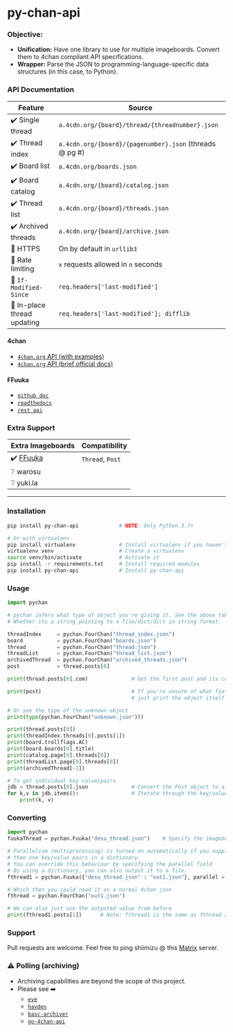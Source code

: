 # py-chan-api

### Objective:
- **Unification:** Have one library to use for multiple imageboards. Convert them to 4chan compliant API specifications.
- **Wrapper:** Parse the JSON to programming-language-specific data structures (in this case, to Python).

### API Documentation
|   Feature                     |                        Source                             |
|-------------------------------|-----------------------------------------------------------|
|   ✔️ Single thread             |`a.4cdn.org/{board}/thread/{threadnumber}.json`            |
|   ✔️ Thread index                |`a.4cdn.org/{board}/{pagenumber}.json` (threads @ pg #)    |
|   ✔️ Board list                  |`a.4cdn.org/boards.json`                                   |
|   ✔️ Board catalog             |`a.4cdn.org/{board}/catalog.json`                          |
|   ✔️ Thread list                 |`a.4cdn.org/{board}/threads.json`                          |
|  ✔️ Archived threads            |`a.4cdn.org/{board}/archive.json`                          |
|  🚧 HTTPS                       |On by default in `urllib3`                                 |
|  🚧 Rate limiting               |`x` requests allowed in `n` seconds                        |
|  🚧 `If-Modified-Since`         |`req.headers['last-modified']`                             |
|  🚧 In-place thread updating |`req.headers['last-modified']; difflib`                    |

#### 4chan
* [`4chan.org` API (with examples)](https://github.com/catamphetamine/captchan/blob/master/docs/4chan.org.md)
* [`4chan.org` API (brief official docs)](https://github.com/4chan/4chan-API)

#### FFuuka
* [`github doc`](https://github.com/FoolCode/FoolFuuka-docs/blob/master/code_guide/documentation/api.rst)
* [`readthedocs`](https://foolfuuka.readthedocs.io/en/latest/code_guide/documentation/api.html)
* [`rest api`](https://4plebs.texh/foolfuuka)

### Extra Support
|**Extra Imageboards** | Compatibility |
|-------------------------------|----------|
|✔️ [FFuuka](https://archive.4plebs.org/_/articles/credits/#archives)|  `Thread`, `Post` |
|❔ warosu|
|❔ yuki.la |

---

### Installation
```bash
pip install py-chan-api             # NOTE: Only Python 3.7+

# Or with virtualenv
pip install virtualenv              # Install virtualenv if you haven't already
virtualenv venv                     # Create a virtualenv
source venv/bin/activate            # Activate it
pip install -r requirements.txt     # Install required modules
pip install py-chan-api             # Install py-chan-api
```
### Usage

```python
import pychan

# pychan infers what type of object you're giving it. See the above table.
# Whether its a string pointing to a file/dict/dict in string format.

threadIndex     = pychan.FourChan("thread_index.json")
board           = pychan.FourChan("boards.json")
thread          = pychan.FourChan("thread.json")
threadList      = pychan.FourChan("thread_list.json")
archivedThread  = pychan.FourChan("archived_threads.json")
post            = thread.posts[0]

print(thread.posts[0].com)              # Get the first post and its comment

print(post)                             # If you're unsure of what fields to call
                                        # just print the object itself to see a list of key/values

# Or see the type of the unknown object
print(type(pychan.FourChan("unknown.json")))

print(thread.posts[0])
print(threadIndex.threads[0].posts[1])
print(board.trollflags.AC)
print(board.boards[0].title)
print(catalog.page[0].threads[0])
print(threadList.page[0].threads[0])
print(archivedThread[-1])

# To get individual key value/pairs
jdb = thread.posts[0].json              # Convert the Post object to a dictionary
for k,v in jdb.items():                 # Iterate through the key/value pairs
    print(k, v)
```
### Converting
```python
import pychan
fuukaThread = pychan.Fuuka("desu_thread.json")    # Specify the imageboard implementation

# Parallelism (multiprocessing) is turned on automatically if you supply more
# than one key/value pairs in a dictionary.
# You can override this behaviour by specifying the parallel field
# By using a dictionary, you can also output it to a file.
fthread1 = pychan.Fuuka({"desu_thread.json" : "out1.json"}, parallel = True)

# Which then you could read it as a normal 4chan json
fthread = pychan.FourChan("out1.json")

# We can also just use the outputed value from before
print(fthread1.posts[1])      # Note: fthread1 is the same as fthread and fuukaThread
```

### Support
Pull requests are welcome.
Feel free to ping shiimizu @ this [Matrix](https://matrix.to/#/#bibanon-chat:matrix.org) server.


### ⚠️ Polling (archiving)
- Archiving capabilities are beyond the scope of this project.
- Please see ➡️
  - [`eve`](https://github.com/bibanon/eve)
  - [`hayden`](https://github.com/bbepis/Hayden)
  - [`basc-archiver`](https://github.com/bibanon/BASC-Archiver)
  - [`go-4chan-api`](https://github.com/moshee/go-4chan-api)
